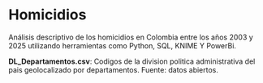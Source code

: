 # Homicidios
Análisis descriptivo de los homicidios en Colombia entre los años 2003 y 2025 utilizando herramientas como Python, SQL, KNIME Y PowerBi.

**DL_Departamentos.csv**: Codigos de la division politica administrativa del pais geolocalizado por departamentos. Fuente: datos abiertos.

